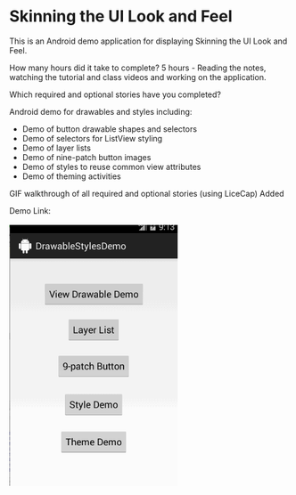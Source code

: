 
<h1>Skinning the UI Look and Feel</h1>

<p>
This is an Android demo application for displaying Skinning the UI Look and Feel.
</p>

<p>
How many hours did it take to complete?
5 hours - Reading the notes, watching the tutorial and class videos and working on the application.
</p>

<p>
Which required and optional stories have you completed?

Android demo for drawables and styles including:

- Demo of button drawable shapes and selectors
- Demo of selectors for ListView styling
- Demo of layer lists
- Demo of nine-patch button images
- Demo of styles to reuse common view attributes
- Demo of theming activities

</p>

</p>
GIF walkthrough of all required and optional stories (using LiceCap)
Added
</p>

<p>
Demo Link: <a href="https://github.com/bhusarisuccess/Skinning_UI_Look_and_Feel/blob/master/Demo/StylesDemoWeek6.gif"> <br> <br>
<img border="0" src="https://github.com/bhusarisuccess/Skinning_UI_Look_and_Feel/blob/master/Demo/StylesDemoWeek6.gif" width="60%" height="60%"> <br>
</a>
</p>
